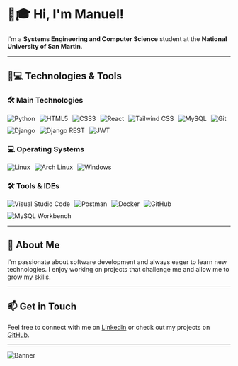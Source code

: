 # 👋🎓 Hi, I'm Manuel!

I'm a **Systems Engineering and Computer Science** student at the **National University of San Martin**.

---

## 🚀💻 Technologies & Tools

### 🛠️ Main Technologies
<div style="display: flex; flex-wrap: wrap; gap: 10px;">
    <img src="https://img.shields.io/badge/python-3670A0?style=for-the-badge&logo=python&logoColor=ffdd54" alt="Python">
    <img src="https://img.shields.io/badge/html5-%23E34F26.svg?style=for-the-badge&logo=html5&logoColor=white" alt="HTML5">
    <img src="https://img.shields.io/badge/css3-%231572B6.svg?style=for-the-badge&logo=css3&logoColor=white" alt="CSS3">
    <img src="https://img.shields.io/badge/react-%23282C34.svg?style=for-the-badge&logo=react&logoColor=61DAFB" alt="React">
    <img src="https://img.shields.io/badge/tailwindcss-%2338B2AC.svg?style=for-the-badge&logo=tailwind-css&logoColor=white" alt="Tailwind CSS">
    <img src="https://img.shields.io/badge/mysql-%2300f.svg?style=for-the-badge&logo=mysql&logoColor=white" alt="MySQL">
    <img src="https://img.shields.io/badge/git-E44C30?style=for-the-badge&logo=git&logoColor=white" alt="Git">
    <img src="https://img.shields.io/badge/django-%23092E20.svg?style=for-the-badge&logo=django&logoColor=white" alt="Django">
    <img src="https://img.shields.io/badge/DJANGO-REST-ff1709?style=for-the-badge&logo=django&logoColor=white&color=ff1709&labelColor=gray" alt="Django REST">
    <img src="https://img.shields.io/badge/JWT-black?style=for-the-badge&logo=JSON%20web%20tokens" alt="JWT">
</div>

### 💻 Operating Systems
<div style="display: flex; flex-wrap: wrap; gap: 10px;">
    <img src="https://img.shields.io/badge/Linux-FCC624?style=for-the-badge&logo=linux&logoColor=black" alt="Linux">
    <img src="https://img.shields.io/badge/Arch%20Linux-1793D1?style=for-the-badge&logo=archlinux&logoColor=white" alt="Arch Linux">
    <img src="https://img.shields.io/badge/Windows-0078D6?style=for-the-badge&logo=windows&logoColor=white" alt="Windows">
</div>

### 🛠️ Tools & IDEs
<div style="display: flex; flex-wrap: wrap; gap: 10px;">
    <img src="https://img.shields.io/badge/Visual%20Studio%20Code-0078d7.svg?style=for-the-badge&logo=visual-studio-code&logoColor=white" alt="Visual Studio Code">
    <img src="https://img.shields.io/badge/Postman-FF6C37?style=for-the-badge&logo=postman&logoColor=white" alt="Postman">
    <img src="https://img.shields.io/badge/docker-2496ED?style=for-the-badge&logo=docker&logoColor=white" alt="Docker">
    <img src="https://img.shields.io/badge/github-%23121011.svg?style=for-the-badge&logo=github&logoColor=white" alt="GitHub">
    <img src="https://img.shields.io/badge/MySQL%20Workbench-00758F?style=for-the-badge&logo=mysql&logoColor=white" alt="MySQL Workbench">
</div>

---

## 🌱 About Me

I'm passionate about software development and always eager to learn new technologies. I enjoy working on projects that challenge me and allow me to grow my skills.

---

## 📫 Get in Touch

Feel free to connect with me on [LinkedIn](#) or check out my projects on [GitHub](#).

---

![Banner](https://via.placeholder.com/800x200/0078D6/FFFFFF?text=Welcome+to+My+Profile)

